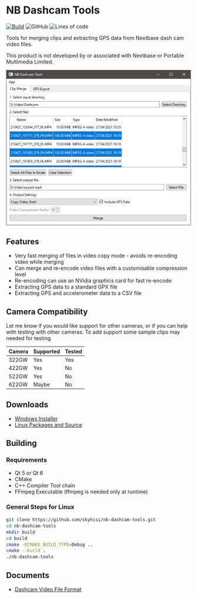 # NB Dashcam Tools

[![Build](https://github.com/skyhisi/nb-dashcam-tools/actions/workflows/build.yml/badge.svg)](https://github.com/skyhisi/nb-dashcam-tools/actions/workflows/build.yml)
![GitHub](https://img.shields.io/github/license/skyhisi/nb-dashcam-tools?color=green)
![Lines of code](https://img.shields.io/tokei/lines/github/skyhisi/nb-dashcam-tools)


Tools for merging clips and extracting GPS data from Nextbase dash cam video
files.

This product is not developed by or associated with Nextbase or
Portable Multimedia Limited.

![Screenshot](doc/images/screenshot-merge.png?raw=true)


## Features

 * Very fast merging of files in video copy mode - avoids re-encoding video
   while merging
 * Can merge and re-encode video files with a customisable compression level
 * Re-encoding can use an NVidia graphics card for fast re-encode
 * Extracting GPS data to a standard GPX file
 * Extracting GPS and accelerometer data to a CSV file


## Camera Compatibility

Let me know if you would like support for other cameras, or if you can help
with testing with other cameras.
To add support some sample clips may needed for testing.

Camera | Supported | Tested
-------|-----------|-------
322GW  | Yes       | Yes
422GW  | Yes       | No
522GW  | Yes       | No
622GW  | Maybe     | No


## Downloads
 * [Windows Installer](https://github.com/skyhisi/nb-dashcam-tools/releases/latest/download/nb-dashcam-tools-setup.exe)
 * [Linux Packages and Source](https://github.com/skyhisi/nb-dashcam-tools/releases/latest)

## Building
### Requirements
 * Qt 5 or Qt 6
 * CMake
 * C++ Compiler Tool chain
 * FFmpeg Executable (ffmpeg is needed only at runtime)

### General Steps for Linux

```sh
git clone https://github.com/skyhisi/nb-dashcam-tools.git
cd nb-dashcam-tools
mkdir build
cd build
cmake -DCMAKE_BUILD_TYPE=Debug ..
cmake --build .
./nb-dashcam-tools
```

## Documents
 * [Dashcam Video File Format](doc/camera-file-format.md)


